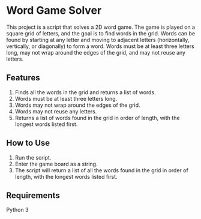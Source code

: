 # Word Game Solver

This project is a script that solves a 2D word game. The game is played on a square grid of letters, and the goal is to find words in the grid. Words can be found by starting at any letter and moving to adjacent letters (horizontally, vertically, or diagonally) to form a word. Words must be at least three letters long, may not wrap around the edges of the grid, and may not reuse any letters.

## Features

1. Finds all the words in the grid and returns a list of words.
2. Words must be at least three letters long.
3. Words may not wrap around the edges of the grid.
4. Words may not reuse any letters.
5. Returns a list of words found in the grid in order of length, with the longest words listed first.

## How to Use

1. Run the script.
2. Enter the game board as a string.
3. The script will return a list of all the words found in the grid in order of length, with the longest words listed first.

## Requirements

Python 3
